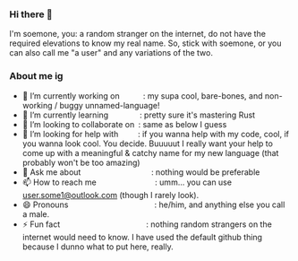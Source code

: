 ### Hi there 👋

I'm soemone, you: a random stranger on the internet, do not have the required elevations to know my real name. So, stick with soemone, or you can also call me "a user" and any variations of the two.

### About me ig
- 🔭 I’m currently working on      : my supa cool, bare-bones, and non-working / buggy unnamed-language!
- 🌱 I’m currently learning        : pretty sure it's mastering Rust
- 👯 I’m looking to collaborate on : same as below I guess 
- 🤔 I’m looking for help with     : if you wanna help with my code, cool, if you wanna look cool. You decide. Buuuuut I really want your help to come up with a meaningful & catchy name for my new language (that probably won't be too amazing) 
- 💬 Ask me about                  : nothing would be preferable
- 📫 How to reach me               : umm... you can use user.some1@outlook.com (though I rarely look).
- 😄 Pronouns                      : he/him, and anything else you call a male.
- ⚡ Fun fact                      : nothing random strangers on the internet would need to know.
I have used the default github thing because I dunno what to put here, really.
